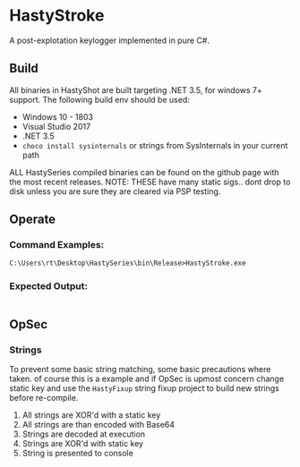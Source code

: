 # HastyStroke  
A post-explotation keylogger implemented in pure C#.

## Build 
All binaries in HastyShot are built targeting .NET 3.5, for windows 7+ support. The following build env should be used:

* Windows 10 - 1803
* Visual Studio 2017
* .NET 3.5 
* `choco install sysinternals` or strings from SysInternals in your current path

ALL HastySeries compiled binaries can be found on the github page with the most recent releases. NOTE: THESE have many static sigs.. dont drop to disk unless you are sure they are cleared via PSP testing.

## Operate
### Command Examples:
```cmd
C:\Users\rt\Desktop\HastySeries\bin\Release>HastyStroke.exe
```
### Expected Output:
```cmd

```

## OpSec
### Strings
To prevent some basic string matching, some basic precautions where taken. of course this is a example and if OpSec is upmost concern change static key and use the `HastyFixup` string fixup project to build new strings before re-compile.

1) All strings are XOR'd with a static key 
2) All strings are than encoded with Base64 
3) Strings are decoded at execution 
4) Strings are XOR'd with static key
5) String is presented to console 
